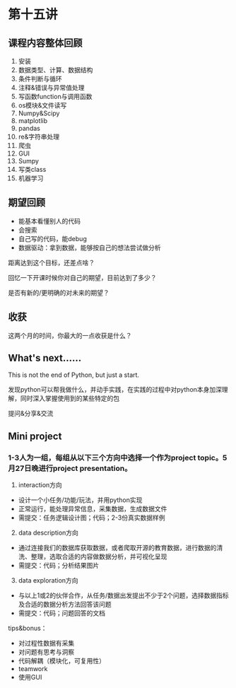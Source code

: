 # 第十五讲

## 课程内容整体回顾

1. 安装
2. 数据类型、计算、数据结构
3. 条件判断与循环
4. 注释&错误与异常值处理
5. 写函数function与调用函数
6. os模块&文件读写
7. Numpy&Scipy
8. matplotlib
9. pandas
10. re&字符串处理
11. 爬虫
12. GUI
13. Sumpy
14. 写类class
15. 机器学习

## 期望回顾
- 能基本看懂别人的代码
- 会搜索
- 自己写的代码，能debug
- 数据驱动：拿到数据，能够按自己的想法尝试做分析

距离达到这个目标，还差点啥？


回忆一下开课时候你对自己的期望，目前达到了多少？


是否有新的/更明确的对未来的期望？

## 收获

这两个月的时间，你最大的一点收获是什么？

## What's next……

This is not the end of Python, but just a start.


发现python可以帮我做什么，并动手实践，在实践的过程中对python本身加深理解，同时深入掌握使用到的某些特定的包


提问&分享&交流

## Mini project

### 1-3人为一组，每组从以下三个方向中选择一个作为project topic。5月27日晚进行project presentation。

1. interaction方向

- 设计一个小任务/功能/玩法，并用python实现
- 正常运行，能处理异常信息，采集数据，生成数据文件
- 需提交：任务逻辑设计图；代码；2-3份真实数据样例

2. data description方向

- 通过连接我们的数据库获取数据，或者爬取开源的教育数据，进行数据的清洗、整理，选取合适的内容做数据分析，并可视化呈现
- 需提交：代码；分析结果图片

3. data exploration方向
- 与以上1或2的伙伴合作，从任务/数据出发提出不少于2个问题，选择数据指标及合适的数据分析方法回答该问题
- 需提交：代码；问题回答的文档

tips&bonus：

- 对过程性数据有采集
- 对问题有思考与洞察
- 代码解耦（模块化，可复用性）
- teamwork
- 使用GUI